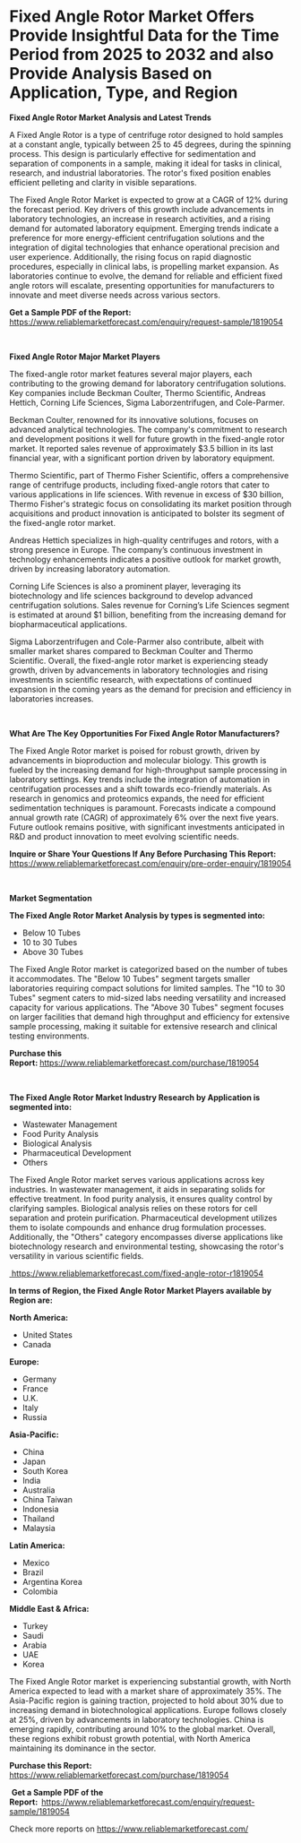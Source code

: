 <p><h1>Fixed Angle Rotor Market Offers Provide Insightful Data for the Time Period from 2025 to 2032 and also Provide Analysis Based on Application, Type, and Region</h1></p><p><strong>Fixed Angle Rotor Market Analysis and Latest Trends</strong></p>
<p><p>A Fixed Angle Rotor is a type of centrifuge rotor designed to hold samples at a constant angle, typically between 25 to 45 degrees, during the spinning process. This design is particularly effective for sedimentation and separation of components in a sample, making it ideal for tasks in clinical, research, and industrial laboratories. The rotor's fixed position enables efficient pelleting and clarity in visible separations.</p><p>The Fixed Angle Rotor Market is expected to grow at a CAGR of 12% during the forecast period. Key drivers of this growth include advancements in laboratory technologies, an increase in research activities, and a rising demand for automated laboratory equipment. Emerging trends indicate a preference for more energy-efficient centrifugation solutions and the integration of digital technologies that enhance operational precision and user experience. Additionally, the rising focus on rapid diagnostic procedures, especially in clinical labs, is propelling market expansion. As laboratories continue to evolve, the demand for reliable and efficient fixed angle rotors will escalate, presenting opportunities for manufacturers to innovate and meet diverse needs across various sectors.</p></p>
<p><strong>Get a Sample PDF of the Report:&nbsp;</strong> <a href="https://www.reliablemarketforecast.com/enquiry/request-sample/1819054?utm_campaign=2293&utm_medium=2&utm_source=Github&utm_content=ia&utm_term=18022025&utm_id=fixed-angle-rotor">https://www.reliablemarketforecast.com/enquiry/request-sample/1819054</a></p>
<p>&nbsp;</p>
<p><strong>Fixed Angle Rotor Major Market Players</strong></p>
<p><p>The fixed-angle rotor market features several major players, each contributing to the growing demand for laboratory centrifugation solutions. Key companies include Beckman Coulter, Thermo Scientific, Andreas Hettich, Corning Life Sciences, Sigma Laborzentrifugen, and Cole-Parmer.</p><p>Beckman Coulter, renowned for its innovative solutions, focuses on advanced analytical technologies. The company's commitment to research and development positions it well for future growth in the fixed-angle rotor market. It reported sales revenue of approximately $3.5 billion in its last financial year, with a significant portion driven by laboratory equipment.</p><p>Thermo Scientific, part of Thermo Fisher Scientific, offers a comprehensive range of centrifuge products, including fixed-angle rotors that cater to various applications in life sciences. With revenue in excess of $30 billion, Thermo Fisher's strategic focus on consolidating its market position through acquisitions and product innovation is anticipated to bolster its segment of the fixed-angle rotor market.</p><p>Andreas Hettich specializes in high-quality centrifuges and rotors, with a strong presence in Europe. The company’s continuous investment in technology enhancements indicates a positive outlook for market growth, driven by increasing laboratory automation.</p><p>Corning Life Sciences is also a prominent player, leveraging its biotechnology and life sciences background to develop advanced centrifugation solutions. Sales revenue for Corning’s Life Sciences segment is estimated at around $1 billion, benefiting from the increasing demand for biopharmaceutical applications.</p><p>Sigma Laborzentrifugen and Cole-Parmer also contribute, albeit with smaller market shares compared to Beckman Coulter and Thermo Scientific. Overall, the fixed-angle rotor market is experiencing steady growth, driven by advancements in laboratory technologies and rising investments in scientific research, with expectations of continued expansion in the coming years as the demand for precision and efficiency in laboratories increases.</p></p>
<p>&nbsp;</p>
<p><strong>What Are The Key Opportunities For Fixed Angle Rotor Manufacturers?</strong></p>
<p><p>The Fixed Angle Rotor market is poised for robust growth, driven by advancements in bioproduction and molecular biology. This growth is fueled by the increasing demand for high-throughput sample processing in laboratory settings. Key trends include the integration of automation in centrifugation processes and a shift towards eco-friendly materials. As research in genomics and proteomics expands, the need for efficient sedimentation techniques is paramount. Forecasts indicate a compound annual growth rate (CAGR) of approximately 6% over the next five years. Future outlook remains positive, with significant investments anticipated in R&D and product innovation to meet evolving scientific needs.</p></p>
<p><strong>Inquire or Share Your Questions If Any Before Purchasing This Report:</strong> <a href="https://www.reliablemarketforecast.com/enquiry/pre-order-enquiry/1819054?utm_campaign=2293&utm_medium=2&utm_source=Github&utm_content=ia&utm_term=18022025&utm_id=fixed-angle-rotor">https://www.reliablemarketforecast.com/enquiry/pre-order-enquiry/1819054</a></p>
<p>&nbsp;</p>
<p><strong>Market Segmentation</strong></p>
<p><strong>The Fixed Angle Rotor Market Analysis by types is segmented into:</strong></p>
<p><ul><li>Below 10 Tubes</li><li>10 to 30 Tubes</li><li>Above 30 Tubes</li></ul></p>
<p><p>The Fixed Angle Rotor market is categorized based on the number of tubes it accommodates. The "Below 10 Tubes" segment targets smaller laboratories requiring compact solutions for limited samples. The "10 to 30 Tubes" segment caters to mid-sized labs needing versatility and increased capacity for various applications. The "Above 30 Tubes" segment focuses on larger facilities that demand high throughput and efficiency for extensive sample processing, making it suitable for extensive research and clinical testing environments.</p></p>
<p><strong>Purchase this Report:&nbsp;</strong><a href="https://www.reliablemarketforecast.com/purchase/1819054?utm_campaign=2293&utm_medium=2&utm_source=Github&utm_content=ia&utm_term=18022025&utm_id=fixed-angle-rotor">https://www.reliablemarketforecast.com/purchase/1819054</a></p>
<p>&nbsp;</p>
<p><strong>The Fixed Angle Rotor Market Industry Research by Application is segmented into:</strong></p>
<p><ul><li>Wastewater Management</li><li>Food Purity Analysis</li><li>Biological Analysis</li><li>Pharmaceutical Development</li><li>Others</li></ul></p>
<p><p>The Fixed Angle Rotor market serves various applications across key industries. In wastewater management, it aids in separating solids for effective treatment. In food purity analysis, it ensures quality control by clarifying samples. Biological analysis relies on these rotors for cell separation and protein purification. Pharmaceutical development utilizes them to isolate compounds and enhance drug formulation processes. Additionally, the "Others" category encompasses diverse applications like biotechnology research and environmental testing, showcasing the rotor's versatility in various scientific fields.</p></p>
<p><a href="https://www.reliablemarketforecast.com/fixed-angle-rotor-r1819054?utm_campaign=2293&utm_medium=2&utm_source=Github&utm_content=ia&utm_term=18022025&utm_id=fixed-angle-rotor">&nbsp;https://www.reliablemarketforecast.com/fixed-angle-rotor-r1819054</a></p>
<p><strong>In terms of Region, the Fixed Angle Rotor Market Players available by Region are:</strong></p>
<p>
    <p> <strong> North America: </strong>
        <ul>
            <li>United States</li>
            <li>Canada</li>
        </ul>
        </p> 
    <p> <strong> Europe: </strong>
        <ul>
            <li>Germany</li>
            <li>France</li>
            <li>U.K.</li>
            <li>Italy</li>
            <li>Russia</li>
        </ul>
        </p> 
    <p> <strong> Asia-Pacific: </strong>
        <ul>
            <li>China</li>
            <li>Japan</li>
            <li>South Korea</li>
            <li>India</li>
            <li>Australia</li>
            <li>China Taiwan</li>
            <li>Indonesia</li>
            <li>Thailand</li>
            <li>Malaysia</li>
        </ul>
        </p> 
    <p> <strong> Latin America: </strong>
        <ul>
            <li>Mexico</li>
            <li>Brazil</li>
            <li>Argentina Korea</li>
            <li>Colombia</li>
        </ul>
        </p> 
    <p> <strong> Middle East & Africa: </strong>
        <ul>
            <li>Turkey</li>
            <li>Saudi</li>
            <li>Arabia</li>
            <li>UAE</li>
            <li>Korea</li>
        </ul>
    </p>
    </p>
<p><p>The Fixed Angle Rotor market is experiencing substantial growth, with North America expected to lead with a market share of approximately 35%. The Asia-Pacific region is gaining traction, projected to hold about 30% due to increasing demand in biotechnological applications. Europe follows closely at 25%, driven by advancements in laboratory technologies. China is emerging rapidly, contributing around 10% to the global market. Overall, these regions exhibit robust growth potential, with North America maintaining its dominance in the sector.</p></p>
<p><strong>Purchase this Report: </strong><a href="https://www.reliablemarketforecast.com/purchase/1819054?utm_campaign=2293&utm_medium=2&utm_source=Github&utm_content=ia&utm_term=18022025&utm_id=fixed-angle-rotor">https://www.reliablemarketforecast.com/purchase/1819054</a></p>
<p>&nbsp;<strong>Get a Sample PDF of the Report:&nbsp;&nbsp;</strong><a href="https://www.reliablemarketforecast.com/enquiry/request-sample/1819054?utm_campaign=2293&utm_medium=2&utm_source=Github&utm_content=ia&utm_term=18022025&utm_id=fixed-angle-rotor">https://www.reliablemarketforecast.com/enquiry/request-sample/1819054</a></p>
<p><strong></strong></p>
<p>Check more reports on <a href="https://www.reliablemarketforecast.com/?utm_campaign=2293&utm_medium=2&utm_source=Github&utm_content=ia&utm_term=18022025&utm_id=fixed-angle-rotor">https://www.reliablemarketforecast.com/</a></p>